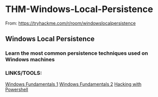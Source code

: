 # THM-Windows-Local-Persistence

From:
https://tryhackme.com/r/room/windowslocalpersistence

## Windows Local Persistence
### Learn the most common persistence techniques used on Windows machines

### LINKS/TOOLS:

[Windows Fundamentals 1](https://tryhackme.com/room/windowsfundamentals1xbx)
[Windows Fundamentals 2](https://tryhackme.com/room/windowsfundamentals2x0x)
[Hacking with Powershell](https://tryhackme.com/room/powershell)


